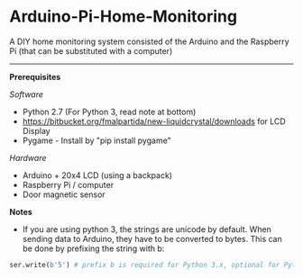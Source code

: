# Arduino-Pi-Home-Monitoring
A DIY home monitoring system consisted of the Arduino and the Raspberry Pi (that can be substituted with a computer)


----------


**Prerequisites**

*Software*

 - Python 2.7 (For Python 3, read note at bottom)
 - https://bitbucket.org/fmalpartida/new-liquidcrystal/downloads for LCD Display
 - Pygame - Install by "pip install pygame"

*Hardware*

 - Arduino + 20x4 LCD (using a backpack)
 - Raspberry Pi / computer
 - Door magnetic sensor

**Notes**

 - If you are using python 3, the strings are unicode by default. When sending data to Arduino, they have to be converted to bytes. This can be done by prefixing the string with b:

```python
ser.write(b'5') # prefix b is required for Python 3.x, optional for Python 2.x
```
